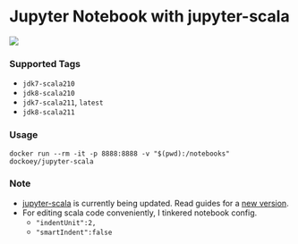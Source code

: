 # Jupyter Notebook with jupyter-scala

[![](https://badge.imagelayers.io/dockoey/jupyter-scala:latest.svg)](https://imagelayers.io/?images=dockoey/jupyter-scala:latest 'Get your own badge on imagelayers.io')

### Supported Tags
* `jdk7-scala210`
* `jdk8-scala210` 
* `jdk7-scala211`, `latest`
* `jdk8-scala211`

### Usage

```shell
docker run --rm -it -p 8888:8888 -v "$(pwd):/notebooks" dockoey/jupyter-scala
```

### Note
* [jupyter-scala](https://github.com/alexarchambault/jupyter-scala) is currently being updated. Read guides for a [new version](https://github.com/alexarchambault/jupyter-scala/tree/topic/update-readme).
* For editing scala code conveniently, I tinkered notebook config.
  * `"indentUnit":2,`
  * `"smartIndent":false`
